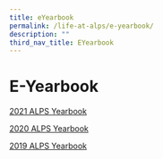 ```yaml
---
title: eYearbook
permalink: /life-at-alps/e-yearbook/
description: ""
third_nav_title: EYearbook
---
```

# **E-Yearbook**



[2021 ALPS Yearbook](https://online.fliphtml5.com/xsroz/qyez/)

  

[2020 ALPS Yearbook](https://online.fliphtml5.com/neuud/wrvc/)  
  
  

[2019 ALPS Yearbook](https://issuu.com/syedisk/docs/2019_alps_yearbook)
